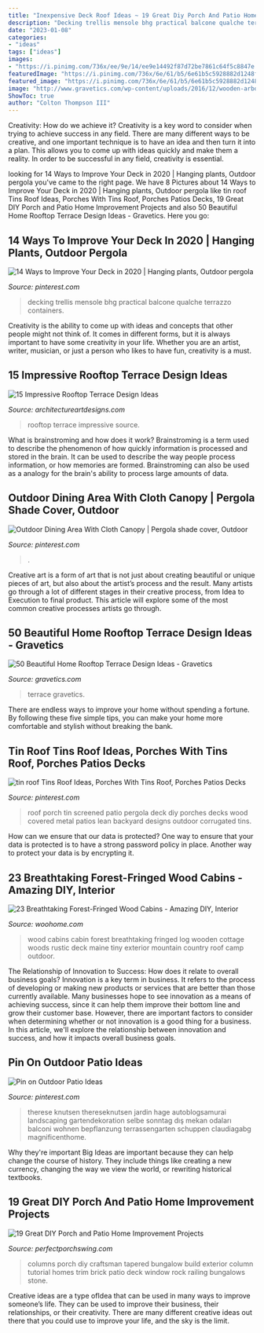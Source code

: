 ```yaml
---
title: "Inexpensive Deck Roof Ideas ~ 19 Great Diy Porch And Patio Home Improvement Projects"
description: "Decking trellis mensole bhg practical balcone qualche terrazzo containers"
date: "2023-01-08"
categories:
- "ideas"
tags: ["ideas"]
images:
- "https://i.pinimg.com/736x/ee/9e/14/ee9e14492f87d72be7861c64f5c8847e.jpg"
featuredImage: "https://i.pinimg.com/736x/6e/61/b5/6e61b5c5928882d1248f484719f51be2--pergola-shade-deck-shade.jpg"
featured_image: "https://i.pinimg.com/736x/6e/61/b5/6e61b5c5928882d1248f484719f51be2--pergola-shade-deck-shade.jpg"
image: "http://www.gravetics.com/wp-content/uploads/2016/12/wooden-arbor-and-yellow-lighting.jpg"
ShowToc: true
author: "Colton Thompson III"
---
```



Creativity: How do we achieve it?
Creativity is a key word to consider when trying to achieve success in any field. There are many different ways to be creative, and one important technique is to have an idea and then turn it into a plan. This allows you to come up with ideas quickly and make them a reality. In order to be successful in any field, creativity is essential.

	

		
looking for 14 Ways to Improve Your Deck in 2020 | Hanging plants, Outdoor pergola you've came to the right page. We have 8 Pictures about 14 Ways to Improve Your Deck in 2020 | Hanging plants, Outdoor pergola like tin roof Tins Roof Ideas, Porches With Tins Roof, Porches Patios Decks, 19 Great DIY Porch and Patio Home Improvement Projects and also 50 Beautiful Home Rooftop Terrace Design Ideas - Gravetics. Here you go:
		
    
## 14 Ways To Improve Your Deck In 2020 | Hanging Plants, Outdoor Pergola

<img loading=lazy src="https://i.pinimg.com/736x/ee/9e/14/ee9e14492f87d72be7861c64f5c8847e.jpg" onerror="this.onerror=null;this.src='https://tse4.mm.bing.net/th?id=OIP.0XtUf49y4W_azM2qOC784QHaJ3&amp;pid=15.1';" alt="14 Ways to Improve Your Deck in 2020 | Hanging plants, Outdoor pergola">

_Source: pinterest.com_

>decking trellis mensole bhg practical balcone qualche terrazzo containers. 

	

Creativity is the ability to come up with ideas and concepts that other people might not think of. It comes in different forms, but it is always important to have some creativity in your life. Whether you are an artist, writer, musician, or just a person who likes to have fun, creativity is a must.

    
## 15 Impressive Rooftop Terrace Design Ideas

<img loading=lazy src="http://www.architectureartdesigns.com/wp-content/uploads/2015/02/1173-630x420.jpg" onerror="this.onerror=null;this.src='https://tse4.mm.bing.net/th?id=OIP.WfhyxMy596cc2-gn7CdrMQHaE8&amp;pid=15.1';" alt="15 Impressive Rooftop Terrace Design Ideas">

_Source: architectureartdesigns.com_

>rooftop terrace impressive source. 

	

What is brainstroming and how does it work?
Brainstroming is a term used to describe the phenomenon of how quickly information is processed and stored in the brain. It can be used to describe the way people process information, or how memories are formed. Brainstroming can also be used as a analogy for the brain's ability to process large amounts of data.

    
## Outdoor Dining Area With Cloth Canopy | Pergola Shade Cover, Outdoor

<img loading=lazy src="https://i.pinimg.com/736x/6e/61/b5/6e61b5c5928882d1248f484719f51be2--pergola-shade-deck-shade.jpg" onerror="this.onerror=null;this.src='https://tse2.mm.bing.net/th?id=OIP.wwf3Xwrd-k0Sof19QrJGpQHaJ4&amp;pid=15.1';" alt="Outdoor Dining Area With Cloth Canopy | Pergola shade cover, Outdoor">

_Source: pinterest.com_

>. 

	

Creative art is a form of art that is not just about creating beautiful or unique pieces of art, but also about the artist’s process and the result. Many artists go through a lot of different stages in their creative process, from Idea to Execution to final product. This article will explore some of the most common creative processes artists go through.

    
## 50 Beautiful Home Rooftop Terrace Design Ideas - Gravetics

<img loading=lazy src="http://www.gravetics.com/wp-content/uploads/2016/12/wooden-arbor-and-yellow-lighting.jpg" onerror="this.onerror=null;this.src='https://tse1.mm.bing.net/th?id=OIP.PJ2uN1Cf8XEEGi9N85aTEAHaH_&amp;pid=15.1';" alt="50 Beautiful Home Rooftop Terrace Design Ideas - Gravetics">

_Source: gravetics.com_

>terrace gravetics. 

	

There are endless ways to improve your home without spending a fortune. By following these five simple tips, you can make your home more comfortable and stylish without breaking the bank.

    
## Tin Roof Tins Roof Ideas, Porches With Tins Roof, Porches Patios Decks

<img loading=lazy src="https://i.pinimg.com/736x/05/cd/79/05cd79e1fd45855128418ba24f4b086b.jpg" onerror="this.onerror=null;this.src='https://tse3.mm.bing.net/th?id=OIP.3khKwK3RIhoVBxvgq_HiUAHaFj&amp;pid=15.1';" alt="tin roof Tins Roof Ideas, Porches With Tins Roof, Porches Patios Decks">

_Source: pinterest.com_

>roof porch tin screened patio pergola deck diy porches decks wood covered metal patios lean backyard designs outdoor corrugated tins. 

	

How can we ensure that our data is protected?
One way to ensure that your data is protected is to have a strong password policy in place. Another way to protect your data is by encrypting it.

    
## 23 Breathtaking Forest-Fringed Wood Cabins - Amazing DIY, Interior

<img loading=lazy src="http://www.woohome.com/wp-content/uploads/2014/10/wood-cabin-7.jpg" onerror="this.onerror=null;this.src='https://tse4.mm.bing.net/th?id=OIP.S5VOcBNmUI_R_27Dn1ND2gHaJL&amp;pid=15.1';" alt="23 Breathtaking Forest-Fringed Wood Cabins - Amazing DIY, Interior">

_Source: woohome.com_

>wood cabins cabin forest breathtaking fringed log wooden cottage woods rustic deck maine tiny exterior mountain country roof camp outdoor. 

	

The Relationship of Innovation to Success: How does it relate to overall business goals?
Innovation is a key term in business. It refers to the process of developing or making new products or services that are better than those currently available. Many businesses hope to see innovation as a means of achieving success, since it can help them improve their bottom line and grow their customer base. However, there are important factors to consider when determining whether or not innovation is a good thing for a business. In this article, we'll explore the relationship between innovation and success, and how it impacts overall business goals.

    
## Pin On Outdoor Patio Ideas

<img loading=lazy src="https://i.pinimg.com/736x/2b/f3/1e/2bf31e0cb14f1ca7a2d69c8bc6b211d3.jpg" onerror="this.onerror=null;this.src='https://tse1.mm.bing.net/th?id=OIP.1IQVPvmCflmALUrEjPVG1QHaLG&amp;pid=15.1';" alt="Pin on Outdoor Patio Ideas">

_Source: pinterest.com_

>therese knutsen thereseknutsen jardin hage autoblogsamurai landscaping gartendekoration selbe sonntag dış mekan odaları balconi wohnen bepflanzung terrassengarten schuppen claudiagabg magnificenthome. 

	

Why they're important
Big Ideas are important because they can help change the course of history. They include things like creating a new currency, changing the way we view the world, or rewriting historical textbooks.

    
## 19 Great DIY Porch And Patio Home Improvement Projects

<img loading=lazy src="http://perfectporchswing.com/wp-content/uploads/2015/08/Sophisticated-Columns.jpg?9e2c02&amp;9e2c02&amp;bdbdbc" onerror="this.onerror=null;this.src='https://tse4.mm.bing.net/th?id=OIP.gjjUTpcmrDdSfWgD0lCbrwAAAA&amp;pid=15.1';" alt="19 Great DIY Porch and Patio Home Improvement Projects">

_Source: perfectporchswing.com_

>columns porch diy craftsman tapered bungalow build exterior column tutorial homes trim brick patio deck window rock railing bungalows stone. 

	

Creative ideas are a type ofIdea that can be used in many ways to improve someone’s life. They can be used to improve their business, their relationships, or their creativity. There are many different creative ideas out there that you could use to improve your life, and the sky is the limit.


